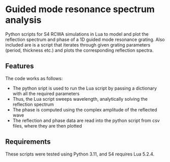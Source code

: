 # Guided mode resonance spectrum analysis
Python scripts for S4 RCWA simulations in Lua to model and plot the reflection spectrum and phase of a 1D guided mode resonance grating. Also included are is a script that iterates through given grating parameters (period, thickness etc.) and plots the corresponding reflection spectra.

## Features
The code works as follows:
* The python sript is used to run the Lua script by passing a dictionary with all the required parameters
* Thus, the Lua script sweeps wavelength, analytically solving the reflection spectrum
* The phase is computed using the complex amplitude of the reflected wave
* The reflection and phase data are read into the python script from csv files, where they are then plotted

## Requirements
These scripts were tested using Python 3.11, and S4 requires Lua 5.2.4.